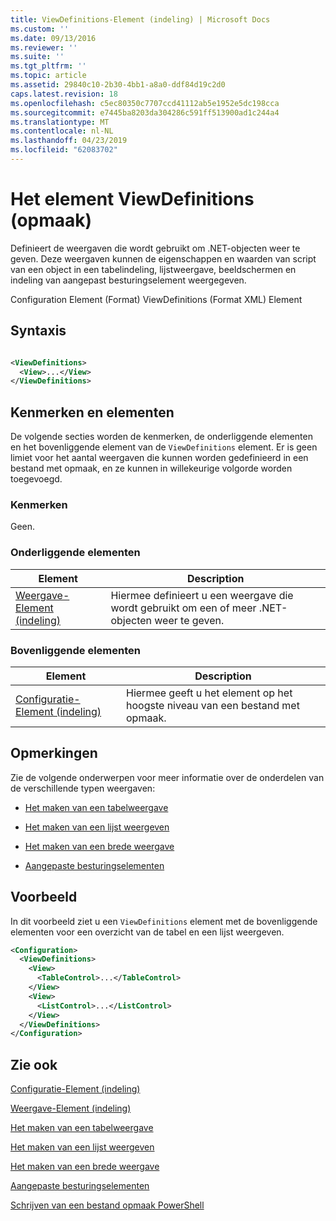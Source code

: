 ```yaml
---
title: ViewDefinitions-Element (indeling) | Microsoft Docs
ms.custom: ''
ms.date: 09/13/2016
ms.reviewer: ''
ms.suite: ''
ms.tgt_pltfrm: ''
ms.topic: article
ms.assetid: 29840c10-2b30-4bb1-a8a0-ddf84d19c2d0
caps.latest.revision: 18
ms.openlocfilehash: c5ec80350c7707ccd41112ab5e1952e5dc198cca
ms.sourcegitcommit: e7445ba8203da304286c591ff513900ad1c244a4
ms.translationtype: MT
ms.contentlocale: nl-NL
ms.lasthandoff: 04/23/2019
ms.locfileid: "62083702"
---
```

# <a name="viewdefinitions-element-format"></a>Het element ViewDefinitions (opmaak)

Definieert de weergaven die wordt gebruikt om .NET-objecten weer te geven. Deze weergaven kunnen de eigenschappen en waarden van script van een object in een tabelindeling, lijstweergave, beeldschermen en indeling van aangepast besturingselement weergegeven.

Configuration Element (Format) ViewDefinitions (Format XML) Element

## <a name="syntax"></a>Syntaxis

```xml

<ViewDefinitions>
  <View>...</View>
</ViewDefinitions>
```

## <a name="attributes-and-elements"></a>Kenmerken en elementen

De volgende secties worden de kenmerken, de onderliggende elementen en het bovenliggende element van de `ViewDefinitions` element. Er is geen limiet voor het aantal weergaven die kunnen worden gedefinieerd in een bestand met opmaak, en ze kunnen in willekeurige volgorde worden toegevoegd.

### <a name="attributes"></a>Kenmerken

Geen.

### <a name="child-elements"></a>Onderliggende elementen

|Element|Description|
|-------------|-----------------|
|[Weergave-Element (indeling)](./view-element-format.md)|Hiermee definieert u een weergave die wordt gebruikt om een of meer .NET-objecten weer te geven.|

### <a name="parent-elements"></a>Bovenliggende elementen

|Element|Description|
|-------------|-----------------|
|[Configuratie-Element (indeling)](./configuration-element-format.md)|Hiermee geeft u het element op het hoogste niveau van een bestand met opmaak.|

## <a name="remarks"></a>Opmerkingen

Zie de volgende onderwerpen voor meer informatie over de onderdelen van de verschillende typen weergaven:

- [Het maken van een tabelweergave](./creating-a-table-view.md)

- [Het maken van een lijst weergeven](./creating-a-list-view.md)

- [Het maken van een brede weergave](./creating-a-wide-view.md)

- [Aangepaste besturingselementen](./creating-custom-controls.md)

## <a name="example"></a>Voorbeeld

In dit voorbeeld ziet u een `ViewDefinitions` element met de bovenliggende elementen voor een overzicht van de tabel en een lijst weergeven.

```xml
<Configuration>
  <ViewDefinitions>
    <View>
      <TableControl>...</TableControl>
    </View>
    <View>
      <ListControl>...</ListControl>
    </View>
  </ViewDefinitions>
</Configuration>
```

## <a name="see-also"></a>Zie ook

[Configuratie-Element (indeling)](./configuration-element-format.md)

[Weergave-Element (indeling)](./view-element-format.md)

[Het maken van een tabelweergave](./creating-a-table-view.md)

[Het maken van een lijst weergeven](./creating-a-list-view.md)

[Het maken van een brede weergave](./creating-a-wide-view.md)

[Aangepaste besturingselementen](./creating-custom-controls.md)

[Schrijven van een bestand opmaak PowerShell](./writing-a-powershell-formatting-file.md)
